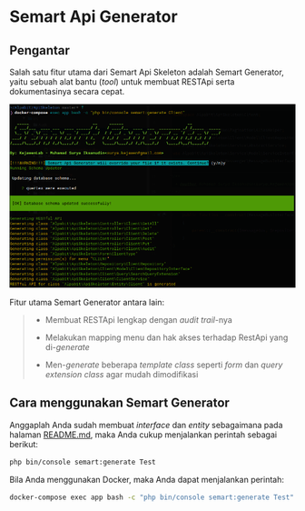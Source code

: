 # Semart Api Generator

## Pengantar

Salah satu fitur utama dari Semart Api Skeleton adalah Semart Generator, yaitu sebuah alat bantu (*tool*) untuk membuat RESTApi serta dokumentasinya secara cepat.

![Semart Generator](assets/semart_generator.png)

Fitur utama Semart Generator antara lain:

>
> * Membuat RESTApi lengkap dengan *audit trail*-nya
>
> * Melakukan mapping menu dan hak akses terhadap RestApi yang di-*generate*
>
> * Men-*generate* beberapa *template class* seperti *form* dan *query extension class* agar mudah dimodifikasi
>

## Cara menggunakan Semart Generator

Anggaplah Anda sudah membuat *interface* dan *entity* sebagaimana pada halaman [README.md](../README.md#cara-penggunaan), maka Anda cukup menjalankan perintah sebagai berikut:

```bash
php bin/console semart:generate Test
```

Bila Anda menggunakan Docker, maka Anda dapat menjalankan perintah:

```bash
docker-compose exec app bash -c "php bin/console semart:generate Test"
```
